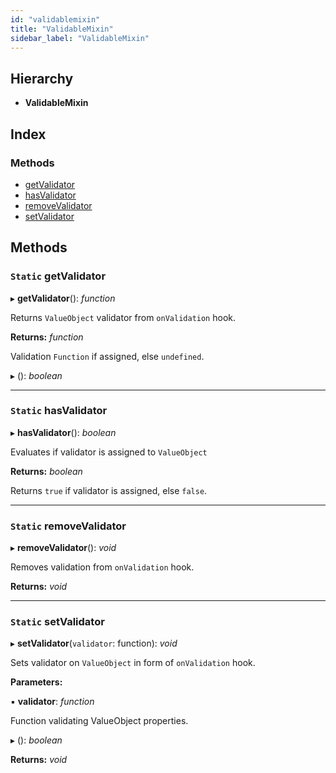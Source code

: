 ```yaml
---
id: "validablemixin"
title: "ValidableMixin"
sidebar_label: "ValidableMixin"
---
```


## Hierarchy

* **ValidableMixin**

## Index

### Methods

* [getValidator](validablemixin.md#static-getvalidator)
* [hasValidator](validablemixin.md#static-hasvalidator)
* [removeValidator](validablemixin.md#static-removevalidator)
* [setValidator](validablemixin.md#static-setvalidator)

## Methods

### `Static` getValidator

▸ **getValidator**(): *function*

Returns `ValueObject` validator from `onValidation` hook.

**Returns:** *function*

Validation `Function` if assigned, else `undefined`.

▸ (): *boolean*

___

### `Static` hasValidator

▸ **hasValidator**(): *boolean*

Evaluates if validator is assigned to `ValueObject`

**Returns:** *boolean*

Returns `true` if validator is assigned, else `false`.

___

### `Static` removeValidator

▸ **removeValidator**(): *void*

Removes validation from `onValidation` hook.

**Returns:** *void*

___

### `Static` setValidator

▸ **setValidator**(`validator`: function): *void*

Sets validator on `ValueObject` in form of `onValidation` hook.

**Parameters:**

▪ **validator**: *function*

Function validating ValueObject properties.

▸ (): *boolean*

**Returns:** *void*
